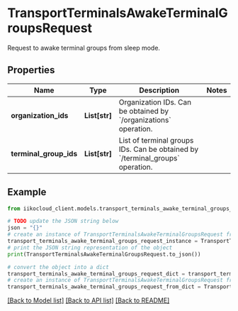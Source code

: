 # TransportTerminalsAwakeTerminalGroupsRequest

Request to awake terminal groups from sleep mode.

## Properties

Name | Type | Description | Notes
------------ | ------------- | ------------- | -------------
**organization_ids** | **List[str]** |  Organization IDs.     Can be obtained by &#x60;/organizations&#x60; operation. | 
**terminal_group_ids** | **List[str]** | List of terminal groups IDs.                 Can be obtained by &#x60;/terminal_groups&#x60; operation. | 

## Example

```python
from iikocloud_client.models.transport_terminals_awake_terminal_groups_request import TransportTerminalsAwakeTerminalGroupsRequest

# TODO update the JSON string below
json = "{}"
# create an instance of TransportTerminalsAwakeTerminalGroupsRequest from a JSON string
transport_terminals_awake_terminal_groups_request_instance = TransportTerminalsAwakeTerminalGroupsRequest.from_json(json)
# print the JSON string representation of the object
print(TransportTerminalsAwakeTerminalGroupsRequest.to_json())

# convert the object into a dict
transport_terminals_awake_terminal_groups_request_dict = transport_terminals_awake_terminal_groups_request_instance.to_dict()
# create an instance of TransportTerminalsAwakeTerminalGroupsRequest from a dict
transport_terminals_awake_terminal_groups_request_from_dict = TransportTerminalsAwakeTerminalGroupsRequest.from_dict(transport_terminals_awake_terminal_groups_request_dict)
```
[[Back to Model list]](../README.md#documentation-for-models) [[Back to API list]](../README.md#documentation-for-api-endpoints) [[Back to README]](../README.md)


